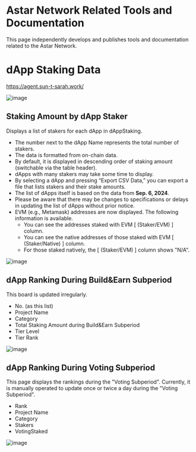 # Astar Network Related Tools and Documentation

This page independently develops and publishes tools and documentation related to the Astar Network.

dApp Staking Data
=============

https://agent.sun-t-sarah.work/

![image](https://github.com/tksarah/bc/assets/11060137/d2789ec1-3580-451b-8c43-e50e7907a213)

## Staking Amount by dApp Staker

Displays a list of stakers for each dApp in dAppStaking.

- The number next to the dApp Name represents the total number of stakers.
- The data is formatted from on-chain data.
- By default, it is displayed in descending order of staking amount (switchable via the table header).
- dApps with many stakers may take some time to display.
- By selecting a dApp and pressing “Export CSV Data,” you can export a file that lists stakers and their stake amounts.
- The list of dApps itself is based on the data from **Sep. 6, 2024**.
- Please be aware that there may be changes to specifications or delays in updating the list of dApps without prior notice.
- EVM (e.g., Metamask) addresses are now displayed. The following information is available.
  * You can see the addresses staked with EVM [ (Staker/EVM) ] column.
  * You can see the native addresses of those staked with EVM [ (Staker/Native) ] column.
  * For those staked natively, the [ (Staker/EVM) ] column shows "N/A".

![image](https://github.com/user-attachments/assets/47f8b6ff-8b6c-4d53-b09c-f05c5e06104a)


## dApp Ranking During Build&Earn Subperiod

This board is updated irregularly.

- No. (as this list)
- Project Name
- Category
- Total Staking Amount during Build&Earn Subperiod
- Tier Level
- Tier Rank

![image](https://github.com/user-attachments/assets/88a2ea19-a920-4b6c-aa96-9b8fd502f972)

## dApp Ranking During Voting Subperiod

This page displays the rankings during the "Voting Subperiod". 
Currently, it is manually operated to update once or twice a day during the "Voting Subperiod".

- Rank
- Project Name
- Category
- Stakers
- VotingStaked

![image](https://github.com/tksarah/bc/assets/11060137/f4533b9c-9a63-4b3b-a06a-c21108cb5dd4)



